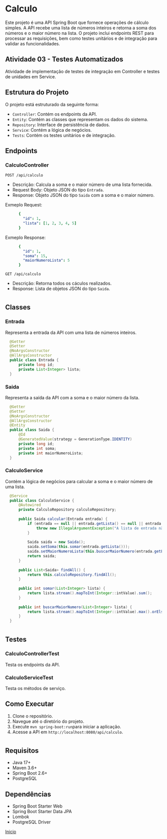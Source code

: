 # Calculo

Este projeto é uma API Spring Boot que fornece operações de cálculo simples. A API recebe uma lista de números inteiros e retorna a soma dos números e o maior número na lista. O projeto inclui endpoints REST para processar as requisições, bem como testes unitários e de integração para validar as funcionalidades.

## Atividade 03 - Testes Automatizados

Atividade de implementação de testes de integração em Controller e testes de unidades em Service.

## Estrutura do Projeto
O projeto está estruturado da seguinte forma:

* `Controller`: Contém os endpoints da API.
* `Entity`: Contém as classes que representam os dados do sistema.
* `Repository`: Interface de persistência de dados.
* `Service`: Contém a lógica de negócios.
* `Tests`: Contém os testes unitários e de integração.

## Endpoints
### CalculoController

`POST /api/calculo`
 * Descrição: Calcula a soma e o maior número de uma lista fornecida.
 * Request Body: Objeto JSON do tipo `Entrada`.
 * Response: Objeto JSON do tipo `Saida` com a soma e o maior número.
    
  Exmeplo Request:
    
  ```yaml
        {
          "id": 1,
          "lista": [1, 2, 3, 4, 5]
        }

  ```
  Exmeplo Response:
    
  ```yaml
        {
          "id": 1,
          "soma": 15,
          "maiorNumeroLista": 5
        }

  ```
`GET /api/calculo`
* Descrição: Retorna todos os cáculos realizados.
* Response: Lista de objetos JSON do tipo `Saida`.
  
#

## Classes
### Entrada
Representa a entrada da API com uma lista de números inteiros.

```java
  @Getter
  @Setter
  @NoArgsConstructor
  @AllArgsConstructor
  public class Entrada {
      private long id;
      private List<Integer> lista;
  }  
```
### Saida
Representa a saída da API com a soma e o maior número da lista.

```java
  @Getter
  @Setter
  @NoArgsConstructor
  @AllArgsConstructor
  @Entity
  public class Saida {
      @Id
      @GeneratedValue(strategy = GenerationType.IDENTITY)
      private long id;
      private int soma;
      private int maiorNumeroLista;
  }
```
### CalculoService
Contém a lógica de negócios para calcular a soma e o maior número de uma lista.
```java
  @Service
  public class CalculoService {
      @Autowired
      private CalculoRepository calculoRepository;
  
      public Saida calcular(Entrada entrada) {
          if (entrada == null || entrada.getLista() == null || entrada.getLista().isEmpty()) {
              throw new IllegalArgumentException("A lista de entrada não pode ser nula ou vazia");
          }
  
          Saida saida = new Saida();
          saida.setSoma(this.somar(entrada.getLista()));
          saida.setMaiorNumeroLista(this.buscarMaiorNumero(entrada.getLista()));
          return saida;
      }
  
      public List<Saida> findAll() {
          return this.calculoRepository.findAll();
      }
  
      public int somar(List<Integer> lista) {
          return lista.stream().mapToInt(Integer::intValue).sum();
      }
  
      public int buscarMaiorNumero(List<Integer> lista) {
          return lista.stream().mapToInt(Integer::intValue).max().orElseThrow();
      }
  }
```
#

## Testes
### CalculoControllerTest
Testa os endpoints da API.

### CalculoServiceTest
Testa os métodos de serviço.

## Como Executar
1. Clone o repositório.
2. Navegue até o diretório do projeto.
3. Execute `mvn spring-boot:run`para iniciar a aplicação.
4. Acesse a API em `http://localhost:8080/api/calculo`.

#

## Requisitos
* Java 17+
* Maven 3.6+
* Spring Boot 2.6+
* PostgreSQL

## Dependências
* Spring Boot Starter Web
* Spring Boot Starter Data JPA
* Lombok
* PostgreSQL Driver
  
[Inicio](#calculo)<br>
